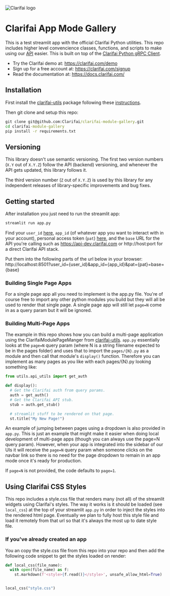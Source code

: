 ![Clarifai logo](https://www.clarifai.com/hs-fs/hubfs/logo/Clarifai/clarifai-740x150.png?width=240)

# Clarifai App Mode Gallery


This is a test streamlit app with  the official Clarifai Python utilities. This repo includes higher level convencience classes, functions, and scripts to make using our [API](https://docs.clarifai.com) easier. This is built on top of the [Clarifai Python gRPC Client](https://github.com/Clarifai/clarifai-python-grpc).

* Try the Clarifai demo at: https://clarifai.com/demo
* Sign up for a free account at: https://clarifai.com/signup
* Read the documentation at: https://docs.clarifai.com/

## Installation

First install the [clarifai-utils](https://github.com/Clarifai/clarifai-utils) package following these [instructions](https://github.com/Clarifai/clarifai-utils#installation).

Then git clone and setup this repo:
```cmd
git clone git@github.com:Clarifai/clarifai-module-gallery.git
cd clarifai-module-gallery
pip install -r requirements.txt
```

## Versioning

This library doesn't use semantic versioning. The first two version numbers (`X.Y` out of `X.Y.Z`) follow the API (backend) versioning, and
whenever the API gets updated, this library follows it.

The third version number (`Z` out of `X.Y.Z`) is used by this library for any independent releases of library-specific improvements and bug fixes.

## Getting started

After installation you just need to run the streamlit app:
```cmd
streamlit run app.py
```

Find your `user_id` [here](https://portal.clarifai.com/settings/profile), `app_id` (of whatever app you  want to interact with in your account), personal access token (`pat`) [here](https://portal.clarifai.com/settings/authentication), and the `base` URL for the API you're calling such as https://api-dev.clarifai.com or http://host:port for a direct Clarifai API stack.

Put them into the following parts of the url below in your browser:
http://localhost:8501?user_id={user_id}&app_id={app_id}&pat={pat}=base={base}


### Building Single Page Apps
For a single page app all you need to implement is the app.py file. You're of course free to import any other python modules you build but they will all be used to render that single page. A single page app will still let `page=N` come in as a query param but it will be ignored.

### Building Multi-Page Apps
The example in this repo shows how you can build a multi-page application using the ClarifaiModulePageManger from [clarifai-utils](https://github.com/Clarifai/clarifai-python-utils). `app.py` essentially looks at the `page=N` query param (where N is a string filename expected to be in the pages folder) and uses that to import the `pages/{N}.py` as a module and then call that module's `display()` function. Therefore you can implement as many pages as you like with each pages/{N}.py looking something like:
```python
from utils.api_utils import get_auth

def display():
  # Get the Clarifai auth from query params.
  auth = get_auth()
  # Get the Clarifai API stub.
  stub = auth.get_stub()

  # streamlit stuff to be rendered on that page.
  st.title("My New Page!")
```

An example of jumping between pages using a dropdown is also provided in `app.py`. This is just an example that might make it easier when doing local development of multi-page apps (though you can always use the page=N query param). However, when your app is integrated into the sidebar of our UIs it will receive the `page=N` query param when someone clicks on the navbar link so there is no need for the page dropdown to remain in an app mode once it's ready for production.

If `page=N` is not provided, the code defaults to `page=1`.

## Using Clarifai CSS Styles

This repo includes a style.css file that renders many (not all) of the streamlit widgets using Clarifai's styles. The way it works is it should be loaded (see `local_css`) at the top of your streamlit `app.py` in order to inject the styles into the rendered html page. Eventually we plan to fully host this style file and load it remotely from that url so that it's always the most up to date style file.

### If you've already created an app

You an copy the style.css file from this repo into your repo and then add the following code snippet to get the styles loaded on render:
```python
def local_css(file_name):
  with open(file_name) as f:
    st.markdown(f'<style>{f.read()}</style>', unsafe_allow_html=True)


local_css("style.css")
```
